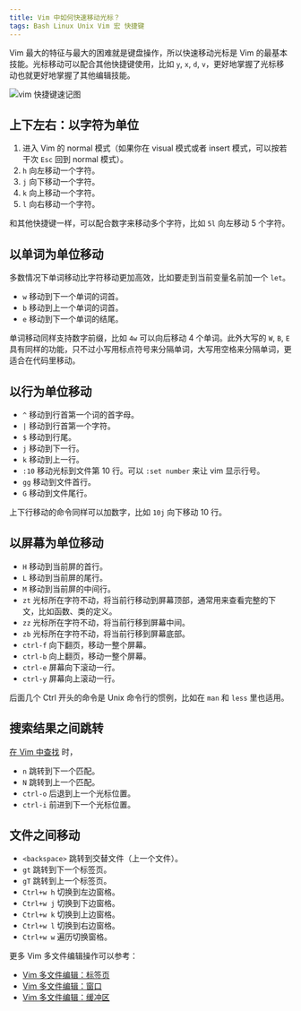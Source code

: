 ```yaml
---
title: Vim 中如何快速移动光标？
tags: Bash Linux Unix Vim 宏 快捷键
---
```


Vim 最大的特征与最大的困难就是键盘操作，所以快速移动光标是 Vim 的最基本技能。光标移动可以配合其他快捷键使用，比如 `y`, `x`, `d`, `v`，更好地掌握了光标移动也就更好地掌握了其他编辑技能。

<!--more-->

![vim 快捷键速记图][vim-key]

## 上下左右：以字符为单位

1. 进入 Vim 的 normal 模式（如果你在 visual 模式或者 insert 模式，可以按若干次 `Esc` 回到 normal 模式）。
2. `h` 向左移动一个字符。
3. `j` 向下移动一个字符。
4. `k` 向上移动一个字符。
5. `l` 向右移动一个字符。

和其他快捷键一样，可以配合数字来移动多个字符，比如 `5l` 向左移动 5 个字符。

## 以单词为单位移动

多数情况下单词移动比字符移动更加高效，比如要走到当前变量名前加一个 `let`。

- `w` 移动到下一个单词的词首。
- `b` 移动到上一个单词的词首。
- `e` 移动到下一个单词的结尾。

单词移动同样支持数字前缀，比如 `4w` 可以向后移动 4 个单词。此外大写的 `W`, `B`, `E` 具有同样的功能，只不过小写用标点符号来分隔单词，大写用空格来分隔单词，更适合在代码里移动。

## 以行为单位移动

- `^` 移动到行首第一个词的首字母。
- `|` 移动到行首第一个字符。
- `$` 移动到行尾。
- `j` 移动到下一行。
- `k` 移动到上一行。
- `:10` 移动光标到文件第 10 行。可以 `:set number` 来让 vim 显示行号。
- `gg` 移动到文件首行。
- `G` 移动到文件尾行。

上下行移动的命令同样可以加数字，比如 `10j` 向下移动 10 行。

## 以屏幕为单位移动

- `H` 移动到当前屏的首行。
- `L` 移动到当前屏的尾行。
- `M` 移动到当前屏的中间行。
- `zt` 光标所在字符不动，将当前行移动到屏幕顶部，通常用来查看完整的下文，比如函数、类的定义。
- `zz` 光标所在字符不动，将当前行移到屏幕中间。
- `zb` 光标所在字符不动，将当前行移到屏幕底部。
- `ctrl-f` 向下翻页，移动一整个屏幕。
- `ctrl-b` 向上翻页，移动一整个屏幕。
- `ctrl-e` 屏幕向下滚动一行。
- `ctrl-y` 屏幕向上滚动一行。

后面几个 Ctrl 开头的命令是 Unix 命令行的惯例，比如在 `man` 和 `less` 里也适用。

## 搜索结果之间跳转

[在 Vim 中查找](https://harttle.land/2016/08/08/vim-search-in-file.html) 时，

- `n` 跳转到下一个匹配。
- `N` 跳转到上一个匹配。
- `ctrl-o` 后退到上一个光标位置。
- `ctrl-i` 前进到下一个光标位置。

## 文件之间移动

- `<backspace>` 跳转到交替文件（上一个文件）。
- `gt` 跳转到下一个标签页。
- `gT` 跳转到上一个标签页。
- `Ctrl+w h` 切换到左边窗格。
- `Ctrl+w j` 切换到下边窗格。
- `Ctrl+w k` 切换到上边窗格。
- `Ctrl+w l` 切换到右边窗格。
- `Ctrl+w w` 遍历切换窗格。

更多 Vim 多文件编辑操作可以参考：

- [Vim 多文件编辑：标签页](https://harttle.land/2015/11/12/vim-tabpage.html)
- [Vim 多文件编辑：窗口](https://harttle.land/2015/11/14/vim-window.html)
- [Vim 多文件编辑：缓冲区](https://harttle.land/2015/11/17/vim-buffer.html)

[vim-key]: /assets/img/blog/vim-key.png
